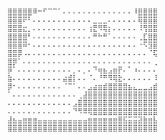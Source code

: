 ⣿⣿⣿⣿⣿⠿⠒⠋⠉⠉⠁⠄⠄⠄⠄⠄⠄⠄⠄⠄⠄⠄⠄⠄⠄⠸⣿⣿⣿⣿ 
⣿⣿⣿⠟⠃⠄⠄⠄⠄⠄⠄⠄⠄⠄⠄⠄⠄⣀⣀⣀⠄⠄⠄⠄⠄⠄⢿⣿⣿⣿ 
⣿⣿⣿⣖⡀⠄⠄⠄⠄⠄⠄⠄⠄⠄⠄⠄⢰⣟⠻⢿⡆⠄⠄⠄⠄⠄⠸⢻⣿⣿ 
⣿⣿⣿⣿⠃⠄⠄⠄⠄⠄⠄⠄⠄⠄⠄⠄⠄⠛⠓⠛⠁⠄⠄⠄⠄⠄⢀⣏⣿⣿ 
⣿⣿⣿⠿⠂⠄⠄⠄⠄⠄⠄⠄⠄⠄⠄⠄⠄⠄⠄⠄⠄⠄⠄⠄⠄⠄⠐⠫⣻⣿ 
⣿⣿⡿⠠⠄⠄⠄⠄⠄⠄⠄⠄⠄⠄⠄⠄⠄⠄⠄⠄⠄⠄⠄⠄⠄⠄⠄⠄⠈⢯ 
⣿⡿⠁⠄⠄⠄⠄⠄⠄⠄⠄⠄⠄⠄⠄⠄⠄⠄⠄⠄⠄⠄⠄⠄⠄⠄⠄⠄⠄⢀ 
⡿⠁⠄⠄⠄⠄⠄⠄⠄⠄⠄⠄⠄⡀⠄⡀⠄⠙⢶⣦⣠⣶⡟⠄⠁⠰⠄⠄⠄⠄ 
⣷⠄⠄⠄⠄⠄⠄⠄⠄⠄⠄⣴⣾⡇⠄⠄⠈⠄⠘⠛⠻⢿⣗⠄⠄⠄⠄⠄⠄⠸ 
⡿⠂⠄⠄⠄⠄⠄⠄⠄⠄⠄⠈⠉⠁⠄⠄⣠⣴⣶⣾⣿⣿⣿⣿⣦⣄⣀⣀⣠⣾ 
⠁⠄⠄⠄⠄⠄⠄⠄⠄⠄⠄⠄⠄⠄⢀⣼⣿⣿⣿⣿⣿⣿⣿⣿⣿⣿⣿⣿⣿⣿ 
⠄⠄⠄⠄⠄⠄⠄⠄⠄⠄⠄⠄⠄⣠⣿⣿⣿⣿⣿⣿⣿⣿⣿⣿⣿⣿⣿⣿⣿⣿ 
⠄⠄⠄⠄⠄⠄⠄⠄⠄⠄⠄⠄⠄⠙⠻⠿⢿⣿⣿⣿⣿⣿⣿⣿⣿⣿⣿⣿⣿⣿ 
⣼⣦⣤⣶⣶⣶⣤⣤⣤⣤⣤⣤⣤⣤⣤⣤⣶⣶⣶⣶⣶⣶⣿⣯⣭⣭⣽⣷⣶⣧ 
⣿⣿⣿⣿⣿⣿⣿⣿⣿⣿⣿⣿⣿⣿⣿⣿⣿⣿⣿⣿⣿⣿⣿⣿⣿⣿⣿⣿⣿⣿
